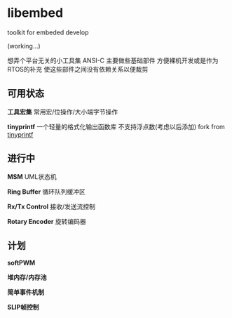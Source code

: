 # libembed
toolkit for embeded develop

(working...)

想弄个平台无关的小工具集 ANSI-C
主要做些基础部件 方便裸机开发或是作为RTOS的补充
使这些部件之间没有依赖关系以便裁剪

可用状态
--------
__工具宏集__ 常用宏/位操作/大小端字节操作

__tinyprintf__ 一个轻量的格式化输出函数库 不支持浮点数(考虑以后添加) fork from [tinyprintf](https://github.com/cjlano/tinyprintf)

进行中
------
__MSM__ UML状态机

__Ring Buffer__ 循环队列缓冲区

__Rx/Tx Control__ 接收/发送流控制

__Rotary Encoder__ 旋转编码器

计划
-----
__softPWM__

__堆内存/内存池__

__简单事件机制__

__SLIP帧控制__

